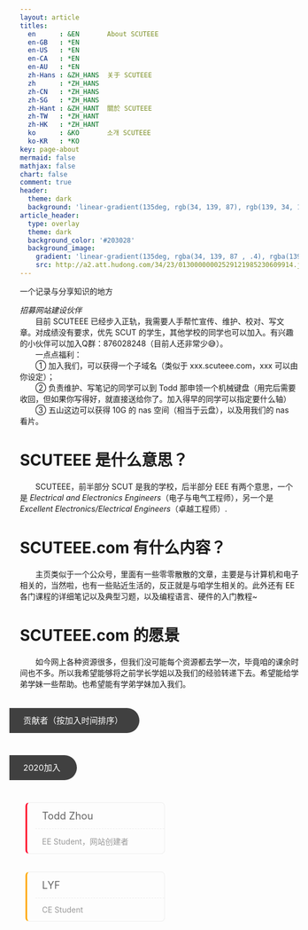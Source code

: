 ```yaml
---
layout: article
titles:
  en      : &EN       About SCUTEEE
  en-GB   : *EN
  en-US   : *EN
  en-CA   : *EN
  en-AU   : *EN
  zh-Hans : &ZH_HANS  关于 SCUTEEE
  zh      : *ZH_HANS
  zh-CN   : *ZH_HANS
  zh-SG   : *ZH_HANS
  zh-Hant : &ZH_HANT  關於 SCUTEEE
  zh-TW   : *ZH_HANT
  zh-HK   : *ZH_HANT
  ko      : &KO       소개 SCUTEEE
  ko-KR   : *KO
key: page-about
mermaid: false
mathjax: false
chart: false
comment: true
header:
  theme: dark
  background: 'linear-gradient(135deg, rgb(34, 139, 87), rgb(139, 34, 139))'
article_header:
  type: overlay
  theme: dark
  background_color: '#203028'
  background_image:
    gradient: 'linear-gradient(135deg, rgba(34, 139, 87 , .4), rgba(139, 34, 139, .4))'
    src: http://a2.att.hudong.com/34/23/01300000002529121985230609914.jpg
---
```

一个记录与分享知识的地方

<!--more-->

<p class="error">
<em>招募网站建设伙伴</em><br>
&emsp;&emsp;目前 SCUTEEE 已经步入正轨，我需要人手帮忙宣传、维护、校对、写文章。对成绩没有要求，优先 SCUT 的学生，其他学校的同学也可以加入。有兴趣的小伙伴可以加入Q群：876028248（目前人还非常少😅）。<br>
&emsp;&emsp;一点点福利：<br>
&emsp;&emsp;① 加入我们，可以获得一个子域名（类似于 xxx.scuteee.com，xxx 可以由你设定）；<br>
&emsp;&emsp;② 负责维护、写笔记的同学可以到 Todd 那申领一个机械键盘（用完后需要收回，但如果你写得好，就直接送给你了。加入得早的同学可以指定要什么轴）<br>
&emsp;&emsp;③ 五山这边可以获得 10G 的 nas 空间（相当于云盘），以及用我们的 nas 看片。<br>
</p>

# SCUTEEE 是什么意思？

&emsp;&emsp;SCUTEEE，前半部分 SCUT 是我的学校，后半部分 EEE 有两个意思，一个是 *Electrical and Electronics Engineers*（电子与电气工程师），另一个是 *Excellent Electronics/Electrical Engineers*（卓越工程师）.

# SCUTEEE.com 有什么内容？

&emsp;&emsp;主页类似于一个公众号，里面有一些零零散散的文章，主要是与计算机和电子相关的，当然啦，也有一些贴近生活的，反正就是与咱学生相关的。此外还有 EE 各门课程的详细笔记以及典型习题，以及编程语言、硬件的入门教程~ 

# SCUTEEE.com 的愿景

&emsp;&emsp;如今网上各种资源很多，但我们没可能每个资源都去学一次，毕竟咱的课余时间也不多。所以我希望能够将之前学长学姐以及我们的经验转递下去。希望能给学弟学妹一些帮助。也希望能有学弟学妹加入我们。

<div class="page-friends page-common">
<div class="link-title wow rollIn animated" style="visibility: visible; animation-name: rollIn;">贡献者（按加入时间排序）</div><br>

<div class="link-title wow rollIn animated" style="visibility: visible; animation-name: rollIn;">2020加入</div>

<ul class="readers-list clearfix">

<li class="wow slideInUp animated" style="visibility: visible; animation-name: slideInUp;"><a rel="" title="点击发送邮件" target="_blank" href="mailto:toddzzf@outlook.com"><div>Todd Zhou</div><div>EE Student，网站创建者</div></a></li>

<li class="wow slideInUp animated" style="visibility: visible; animation-name: slideInUp;"><a rel="" title="点击发送邮件" target="_blank" href="mailto:1248432956@qq.com"><div>LYF</div><div>CE Student</div></a></li>

</ul>

</div>

<style>
    .clearfix {zoom:1;}
    .clearfix:after {content:'.';display:block;visibility:hidden;height:0;clear:both;}
    .readers-list {list-style:none;}
    .readers-list *{margin:0;padding:0;}
    .readers-list li{position:relative;float:left;margin-top:20px!important;padding:0 10px;}
    .readers-list li a{display:block;border:1px solid #eee;border-left: 3px solid #FF002B;border-radius:7px;padding-left:15px;transition:all .3s;color: white;}
    .readers-list li:nth-of-type(6n+1) a{border-left-color:#FF002B;}
    .readers-list li:nth-of-type(6n+2) a{border-left-color:#FFA900;}
    .readers-list li:nth-of-type(6n+3) a{border-left-color:#00CC00;}
    .readers-list li:nth-of-type(6n+4) a{border-left-color:#00CCFF;}
    .readers-list li:nth-of-type(6n+5) a{border-left-color:#0089FA;}
    .readers-list li:nth-of-type(6n+6) a{border-left-color:#404040;}
    .readers-list li a div{padding:12px;white-space:nowrap;overflow:hidden;text-overflow:ellipsis;color:#999;}
    .readers-list li a div:first-child{border-bottom:1px dashed #eee;font-size:1.3em;color:#666;}
    .readers-list li a:hover {
	-webkit-transform: translateY(-6px);
	transform: translateY(-6px);
	box-shadow: 0 26px 40px -24px rgba(0,0,0,0.3);
}
    .link-title {
	position: relative;
	left: -19px;
	display: inline-block;
	margin: 20px 0;
	font-size: 15px;
	padding: 0 30px 0 25px;
	height: 45px;
	line-height: 45px;
	border-radius: 0 35px 35px 0;
	background: #404040;
	color: #fff;
    }
    @media(min-width:768px){
        .readers-list li{width:50%;}
    }
    @media(max-width:767px){
        .readers-list li{width:100%;}
    }

    .page-common ul li, .page-common ol li {
        margin-bottom: 12px;
    }
    .page-friends ul {
        padding: 0;
        margin: 0;
    }
</style>